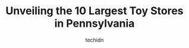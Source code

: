 ---
layout: ampstory
image: https://i0.wp.com/paketmu.com/wp-content/uploads/2023/06/fidget-toys-0-in-pennsylvania-1686365347.jpeg?resize=640,853
author: techidn
featured: false
description: Explore the diverse Toy Store scene in Pennsylvania, home to an incredible selection of 10 establishments catering to every taste. Whether youre in search of iconic favorites or undiscovere
title: Unveiling the 10 Largest Toy Stores in Pennsylvania
cover:
   title: Unveiling the 10 Largest Toy Stores in Pennsylvania
   subtitle: RICKPATE
   background: https://paketmu.com/wp-content/uploads/2023/06/fidget-toys-0-in-pennsylvania-1686365347.jpeg

pages: 
 - layout: thirds
   top: <h1>#1 Playthings Etc.</h1>
   bottom: "<p>This one of a kind toy store is absolutely amazing.Once we walked in, we were greeted by several staff members who were extremely nice and helpful.The store is very overw</p>"
   background: https://paketmu.com/wp-content/uploads/2023/06/fidget-toys-1-in-pennsylvania-1686365348.jpeg
   backgroundblur: true
 - layout: thirds
   top: <h1>#2 Outback Toys</h1>
   bottom: "<p>They moved locations!  They are getting everything up and out in the floor as best as they can but not everything is up and out yet. Still was very happy with their selec</p>"
   background: https://paketmu.com/wp-content/uploads/2023/06/fidget-toys-2-in-pennsylvania-1686365349.jpeg
   cta:
      link: https://paketmu.com/unveiling-the-10-largest-toy-stores-in-pennsylvania/
      text: Unveiling the 10 Largest Toy Stores in Pennsylvania
 - layout: thirds
   top: <h1>#3 jaZams</h1>
   bottom: "<p>Enjoyed visiting this toy store with my children. A wide variety of toys but we enjoyed the book collection the most. Excellent choices for all ages and different backgro</p>"
   background: https://paketmu.com/wp-content/uploads/2023/06/fidget-toys-3-in-pennsylvania-1686365349.jpeg
   cta:
      link: https://paketmu.com/unveiling-the-10-largest-toy-stores-in-pennsylvania/
      text: Unveiling the 10 Largest Toy Stores in Pennsylvania
 - layout: thirds
   top: <h1>#4 Andys Brick Shop</h1>
   bottom: "<p>2300 Lincoln Hwy #279, Langhorne, PA 19047, United States</p>"
   background: https://images.unsplash.com/photo-1632260260864-caf7fde5ec36?ixlib=rb-4.0.3&ixid=MnwxMjA3fDB8MHxwaG90by1wYWdlfHx8fGVufDB8fHx8&auto=format&fit=crop&w=640&h=853&q=80
   cta:
      link: https://paketmu.com/unveiling-the-10-largest-toy-stores-in-pennsylvania/
      text: Unveiling the 10 Largest Toy Stores in Pennsylvania
 - layout: thirds
   top: <h1>#5 Castle Toys and Games - Beaver, PA</h1>
   bottom: "<p>682 3rd St, Beaver, PA 15009, United States</p>"
   background: https://images.unsplash.com/photo-1534312527009-56c7016453e6?ixlib=rb-4.0.3&ixid=MnwxMjA3fDB8MHxwaG90by1wYWdlfHx8fGVufDB8fHx8&auto=format&fit=crop&w=640&h=853&q=80
   cta:
      link: https://paketmu.com/unveiling-the-10-largest-toy-stores-in-pennsylvania/
      text: Unveiling the 10 Largest Toy Stores in Pennsylvania
 - layout: thirds
   top: <h1>#6 Learning Express Toys</h1>
   bottom: "<p>1500 Washington Rd, Pittsburgh, PA 15228, United States</p>"
   background: https://images.unsplash.com/photo-1518640467707-6811f4a6ab73?ixlib=rb-4.0.3&ixid=MnwxMjA3fDB8MHxwaG90by1wYWdlfHx8fGVufDB8fHx8&auto=format&fit=crop&w=640&h=853&q=80
   cta:
      link: https://paketmu.com/unveiling-the-10-largest-toy-stores-in-pennsylvania/
      text: Unveiling the 10 Largest Toy Stores in Pennsylvania
 - layout: thirds
   top: <h1>#7 Learning Express Toys of Collegeville, PA</h1>
   bottom: "<p>160 Market St, Collegeville, PA 19426, United States</p>"
   background: https://images.unsplash.com/photo-1564951434112-64d74cc2a2d7?ixlib=rb-4.0.3&ixid=MnwxMjA3fDB8MHxwaG90by1wYWdlfHx8fGVufDB8fHx8&auto=format&fit=crop&w=640&h=853&q=80
   cta:
      link: https://paketmu.com/unveiling-the-10-largest-toy-stores-in-pennsylvania/
      text: Unveiling the 10 Largest Toy Stores in Pennsylvania
 - layout: thirds
   middle: Continue reading...
   background: https://images.unsplash.com/photo-1574169208507-84376144848b?ixlib=rb-4.0.3&ixid=MnwxMjA3fDB8MHxwaG90by1wYWdlfHx8fGVufDB8fHx8&auto=format&fit=crop&w=640&h=853&q=80
   cta:
      link: https://paketmu.com/unveiling-the-10-largest-toy-stores-in-pennsylvania/
      text: Unveiling the 10 Largest Toy Stores in Pennsylvania
      
---